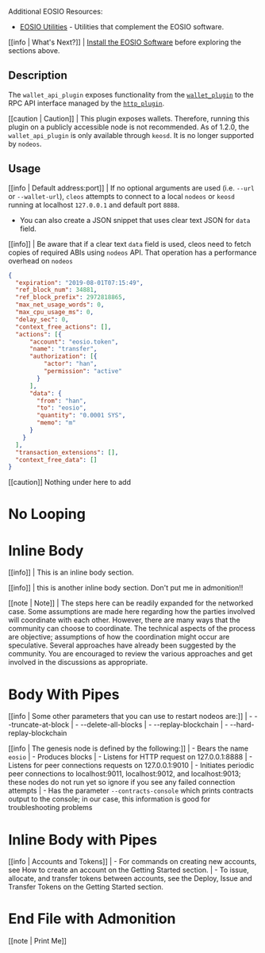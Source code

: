 Additional EOSIO Resources:
* [EOSIO Utilities](10_utilities/index.md) - Utilities that complement the EOSIO software.  

[//]: # (THIS IS A COMMENT REMOVING BROKEN LINKS)  
[//]: # (Upgrade-Guide-20_upgrade-guide/index.md-EOSIO-version/protocol-upgrade-guide.)  
[//]: # (Release Notes 30_release-notes/index.md  - All release notes for this EOSIO version.)  

[[info | What's Next?]]
| [Install the EOSIO Software](00_install/index.md) before exploring the sections above.

## Description

The `wallet_api_plugin` exposes functionality from the [`wallet_plugin`](../wallet_plugin/index.md) to the RPC API interface managed by the [`http_plugin`](../../../01_nodeos/03_plugins/http_plugin/index.md).

[[caution | Caution]]
| This plugin exposes wallets. Therefore, running this plugin on a publicly accessible node is not recommended. As of 1.2.0, the `wallet_api_plugin` is only available through `keosd`. It is no longer supported by `nodeos`.

## Usage

[[info | Default address:port]]
| If no optional arguments are used (i.e. `--url` or `--wallet-url`), `cleos` attempts to connect to a local `nodeos` or `keosd` running at localhost `127.0.0.1` and default port `8888`.

* You can also create a JSON snippet that uses clear text JSON for `data` field.

[[info]]
| Be aware that if a clear text `data` field is used, cleos need to fetch copies of required ABIs using `nodeos` API. That operation has a performance overhead on `nodeos`

```JSON
{
  "expiration": "2019-08-01T07:15:49",
  "ref_block_num": 34881,
  "ref_block_prefix": 2972818865,
  "max_net_usage_words": 0,
  "max_cpu_usage_ms": 0,
  "delay_sec": 0,
  "context_free_actions": [],
  "actions": [{
      "account": "eosio.token",
      "name": "transfer",
      "authorization": [{
          "actor": "han",
          "permission": "active"
        }
      ],
      "data": {
        "from": "han",
        "to": "eosio",
        "quantity": "0.0001 SYS",
        "memo": "m"
      }
    }
  ],
  "transaction_extensions": [],
  "context_free_data": []
}
```

[[caution]]
Nothing under here to add

# No Looping

# Inline Body

[[info]] | This is an inline body section.

[[info]] | this is another inline body section.
Don't put me in admonition!!

[[note | Note]] | The steps here can be readily expanded for the networked case. Some assumptions are made here regarding how the parties involved will coordinate with each other. However, there are many ways that the community can choose to coordinate. The technical aspects of the process are objective; assumptions of how the coordination might occur are speculative. Several approaches have already been suggested by the community. You are encouraged to review the various approaches and get involved in the discussions as appropriate.

# Body With Pipes

[[info | Some other parameters that you can use to restart nodeos are:]]
| - --truncate-at-block | - --delete-all-blocks | - --replay-blockchain | - --hard-replay-blockchain

[[info | The genesis node is defined by the following:]]
| - Bears the name `eosio`
| - Produces blocks
| - Listens for HTTP request on 127.0.0.1:8888
| - Listens for peer connections requests on 127.0.0.1:9010
| - Initiates periodic peer connections to localhost:9011, localhost:9012, and localhost:9013; these nodes do not run yet so ignore if you see any failed connection attempts
| - Has the parameter `--contracts-console` which prints contracts output to the console; in our case, this information is good for troubleshooting problems

# Inline Body with Pipes

[[info | Accounts and Tokens]] | - For commands on creating new accounts, see How to create an account on the Getting Started section. | - To issue, allocate, and transfer tokens between accounts, see the Deploy, Issue and Transfer Tokens on the Getting Started section.

# End File with Admonition
[[note | Print Me]]
